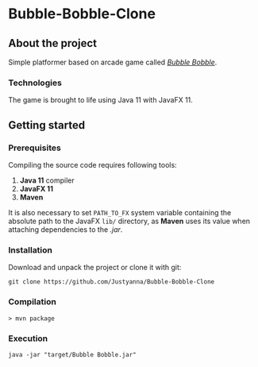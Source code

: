 # Bubble-Bobble-Clone

## About the project

Simple platformer based on arcade game called [*Bubble Bobble*](https://en.wikipedia.org/wiki/Bubble_Bobble).

### Technologies

The game is brought to life using Java 11 with JavaFX 11.

## Getting started

### Prerequisites

Compiling the source code requires following tools:

1. **Java 11** compiler
2. **JavaFX 11**
3. **Maven**

It is also necessary to set `PATH_TO_FX` system variable containing the absolute path to the JavaFX `lib/` directory, as **Maven** uses its value when attaching dependencies to the *.jar*.

### Installation

Download and unpack the project or clone it with git:

```
git clone https://github.com/Justyanna/Bubble-Bobble-Clone
```

### Compilation

```
> mvn package
```

### Execution

```
java -jar "target/Bubble Bobble.jar"
```
